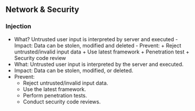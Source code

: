 ## Network & Security

### Injection
<!-- id: mtG$I:ww}V, noteType: Basic-66869 -->

- What? Untrusted user input is interpreted by server and executed - Impact: Data can be stolen, modified and deleted - Prevent: + Reject untrusted/invalid input data + Use latest framework + Penetration test + Security code review
- What: Untrusted user input is interpreted by the server and executed.
- Impact: Data can be stolen, modified, or deleted.
- Prevent:
  - Reject untrusted/invalid input data.
  - Use the latest framework.
  - Perform penetration tests.
  - Conduct security code reviews.
